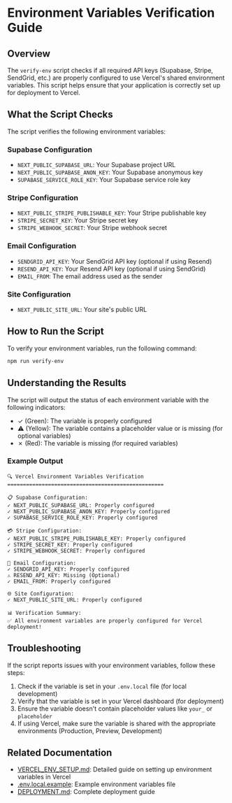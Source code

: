 # Environment Variables Verification Guide

## Overview

The `verify-env` script checks if all required API keys (Supabase, Stripe, SendGrid, etc.) are properly configured to use Vercel's shared environment variables. This script helps ensure that your application is correctly set up for deployment to Vercel.

## What the Script Checks

The script verifies the following environment variables:

### Supabase Configuration
- `NEXT_PUBLIC_SUPABASE_URL`: Your Supabase project URL
- `NEXT_PUBLIC_SUPABASE_ANON_KEY`: Your Supabase anonymous key
- `SUPABASE_SERVICE_ROLE_KEY`: Your Supabase service role key

### Stripe Configuration
- `NEXT_PUBLIC_STRIPE_PUBLISHABLE_KEY`: Your Stripe publishable key
- `STRIPE_SECRET_KEY`: Your Stripe secret key
- `STRIPE_WEBHOOK_SECRET`: Your Stripe webhook secret

### Email Configuration
- `SENDGRID_API_KEY`: Your SendGrid API key (optional if using Resend)
- `RESEND_API_KEY`: Your Resend API key (optional if using SendGrid)
- `EMAIL_FROM`: The email address used as the sender

### Site Configuration
- `NEXT_PUBLIC_SITE_URL`: Your site's public URL

## How to Run the Script

To verify your environment variables, run the following command:

```bash
npm run verify-env
```

## Understanding the Results

The script will output the status of each environment variable with the following indicators:

- ✓ (Green): The variable is properly configured
- ⚠ (Yellow): The variable contains a placeholder value or is missing (for optional variables)
- ✗ (Red): The variable is missing (for required variables)

### Example Output

```
🔍 Vercel Environment Variables Verification
==================================================

📋 Supabase Configuration:
✓ NEXT_PUBLIC_SUPABASE_URL: Properly configured
✓ NEXT_PUBLIC_SUPABASE_ANON_KEY: Properly configured
✓ SUPABASE_SERVICE_ROLE_KEY: Properly configured

💳 Stripe Configuration:
✓ NEXT_PUBLIC_STRIPE_PUBLISHABLE_KEY: Properly configured
✓ STRIPE_SECRET_KEY: Properly configured
✓ STRIPE_WEBHOOK_SECRET: Properly configured

📧 Email Configuration:
✓ SENDGRID_API_KEY: Properly configured
⚠ RESEND_API_KEY: Missing (Optional)
✓ EMAIL_FROM: Properly configured

🌐 Site Configuration:
✓ NEXT_PUBLIC_SITE_URL: Properly configured

📊 Verification Summary:
✅ All environment variables are properly configured for Vercel deployment!
```

## Troubleshooting

If the script reports issues with your environment variables, follow these steps:

1. Check if the variable is set in your `.env.local` file (for local development)
2. Verify that the variable is set in your Vercel dashboard (for deployment)
3. Ensure the variable doesn't contain placeholder values like `your_` or `placeholder`
4. If using Vercel, make sure the variable is shared with the appropriate environments (Production, Preview, Development)

## Related Documentation

- [VERCEL_ENV_SETUP.md](../VERCEL_ENV_SETUP.md): Detailed guide on setting up environment variables in Vercel
- [.env.local.example](../.env.local.example): Example environment variables file
- [DEPLOYMENT.md](../DEPLOYMENT.md): Complete deployment guide